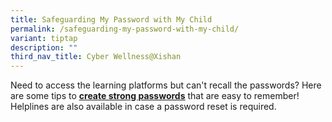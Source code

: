 ```yaml
---
title: Safeguarding My Password with My Child
permalink: /safeguarding-my-password-with-my-child/
variant: tiptap
description: ""
third_nav_title: Cyber Wellness@Xishan
---
```

<p>Need to access the learning platforms but can't recall the passwords?
Here are some tips to <strong><a href="/files/ICT_Safeguarding_Passwords.pdf" rel="noopener noreferrer nofollow" target="_blank"><u>create strong passwords</u></a></strong> that
are easy to remember! Helplines are also available in case a password reset
is required.</p>
